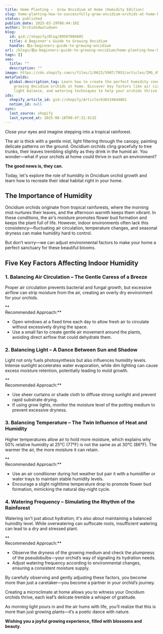 ```yaml
---
title: Home Planting –  Grow Oncidium at Home (Humidity Edition)
slug: home-planting-how-to-successfully-grow-oncidium-orchids-at-home-humidity-edition
status: published
publish_date: 2025-03-19T08:44:10Z
author: OrchidsHwuluduen
blog:
  id: gid://shopify/Blog/89507004605
  title: A Beginner's Guide to Growing Oncidium
  handle: 栽a-beginners-guide-to-growing-oncidium
url: /blogs/栽a-beginners-guide-to-growing-oncidium/home-planting-how-to-successfully-grow-oncidium-orchids-at-home-humidity-edition
tags: []
seo:
  title: ""
  description: ""
image: https://cdn.shopify.com/s/files/1/0623/5907/7053/articles/IMG_4516.jpg?v=1743326278
metafields:
  global.description_tag: Learn how to create the perfect humidity conditions for
    growing Oncidium orchids at home. Discover key factors like air circulation,
    light balance, and watering techniques to help your orchids thrive.
ids:
  shopify_article_id: gid://shopify/Article/630319644861
  notion_id: null
sync:
  last_source: shopify
  last_synced_at: 2025-08-18T09:47:32.013Z
---
```


Close your eyes and imagine stepping into a tropical rainforest.

The air is thick with a gentle mist, light filtering through the canopy, painting delicate patterns on the ground. Oncidium orchids cling gracefully to tree trunks, their leaves trembling slightly as they drink in the humid air. You wonder—what if your orchids at home could thrive in such an environment?

**The good news is, they can.**

Today, let's explore the role of humidity in Oncidium orchid growth and learn how to recreate their ideal habitat right in your home.  
  

## The Importance of Humidity  

Oncidium orchids originate from tropical rainforests, where the morning mist nurtures their leaves, and the afternoon warmth keeps them vibrant. In these conditions, the air’s moisture promotes flower bud formation and keeps the plant full of life. However, indoor environments often lack this consistency—fluctuating air circulation, temperature changes, and seasonal dryness can make humidity hard to control.

But don’t worry—we can adjust environmental factors to make your home a perfect sanctuary for these beautiful blooms.

## Five Key Factors Affecting Indoor Humidity

### 1\. Balancing Air Circulation – The Gentle Caress of a Breeze

Proper air circulation prevents bacterial and fungal growth, but excessive airflow can strip moisture from the air, creating an overly dry environment for your orchids.

**  
Recommended Approach:**

*   Open windows at a fixed time each day to allow fresh air to circulate without excessively drying the space.
*   Use a small fan to create gentle air movement around the plants, avoiding direct airflow that could dehydrate them.  
      
    

### 2\. Balancing Light – A Dance Between Sun and Shadow

Light not only fuels photosynthesis but also influences humidity levels. Intense sunlight accelerates water evaporation, while dim lighting can cause excess moisture retention, potentially leading to mold growth.

**  
Recommended Approach:**

*   Use sheer curtains or shade cloth to diffuse strong sunlight and prevent rapid substrate drying.
*   If using grow lights, monitor the moisture level of the potting medium to prevent excessive dryness.  
    

### 3\. Balancing Temperature – The Twin Influence of Heat and Humidity

Higher temperatures allow air to hold more moisture, which explains why 50% relative humidity at 25°C (77°F) is not the same as at 30°C (86°F). The warmer the air, the more moisture it can retain.

**  
Recommended Approach:**

*   Use an air conditioner during hot weather but pair it with a humidifier or water trays to maintain stable humidity levels.
*   Encourage a slight nighttime temperature drop to promote flower bud formation, mimicking the natural day-night cycle.  
      
    

### 4\. Watering Frequency – Simulating the Rhythm of the Rainforest

Watering isn't just about hydration; it's also about maintaining a balanced humidity level. While overwatering can suffocate roots, insufficient watering can lead to a dry and stressed plant.

**  
Recommended Approach:**

*   Observe the dryness of the growing medium and check the plumpness of the pseudobulbs—your orchid’s way of signaling its hydration needs.
*   Adjust watering frequency according to environmental changes, ensuring a consistent moisture supply.  
      
    

By carefully observing and gently adjusting these factors, you become more than just a caretaker—you become a partner in your orchid’s journey.

Creating a microclimate at home allows you to witness your Oncidium orchids thrive, each leaf’s delicate tremble a whisper of gratitude.

As morning light pours in and the air hums with life, you’ll realize that this is more than just growing plants—it’s a poetic dance with nature.

**Wishing you a joyful growing experience, filled with blossoms and beauty.**